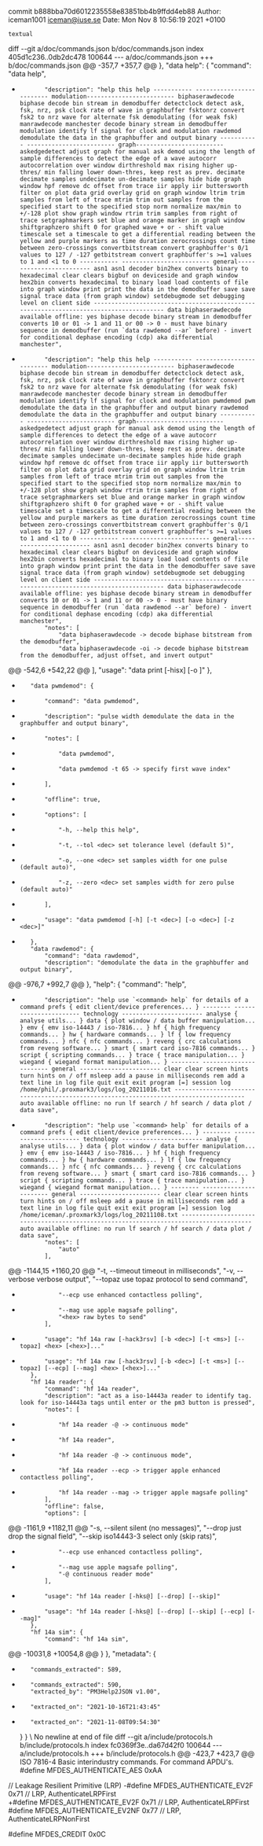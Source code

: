 commit b888bba70d6012235558e83851bb4b9ffdd4eb88
Author: iceman1001 <iceman@iuse.se>
Date:   Mon Nov 8 10:56:19 2021 +0100

    textual

diff --git a/doc/commands.json b/doc/commands.json
index 405d1c236..0db2dc478 100644
--- a/doc/commands.json
+++ b/doc/commands.json
@@ -357,7 +357,7 @@
         },
         "data help": {
             "command": "data help",
-            "description": "help this help ----------- ------------------------- modulation------------------------- biphaserawdecode biphase decode bin stream in demodbuffer detectclock detect ask, fsk, nrz, psk clock rate of wave in graphbuffer fsktonrz convert fsk2 to nrz wave for alternate fsk demodulating (for weak fsk) manrawdecode manchester decode binary stream in demodbuffer modulation identify lf signal for clock and modulation rawdemod demodulate the data in the graphbuffer and output binary ----------- ------------------------- graph------------------------- askedgedetect adjust graph for manual ask demod using the length of sample differences to detect the edge of a wave autocorr autocorrelation over window dirthreshold max rising higher up-thres/ min falling lower down-thres, keep rest as prev. decimate decimate samples undecimate un-decimate samples hide hide graph window hpf remove dc offset from trace iir apply iir buttersworth filter on plot data grid overlay grid on graph window ltrim trim samples from left of trace mtrim trim out samples from the specified start to the specified stop norm normalize max/min to +/-128 plot show graph window rtrim trim samples from right of trace setgraphmarkers set blue and orange marker in graph window shiftgraphzero shift 0 for graphed wave + or - shift value timescale set a timescale to get a differential reading between the yellow and purple markers as time duration zerocrossings count time between zero-crossings convertbitstream convert graphbuffer's 0/1 values to 127 / -127 getbitstream convert graphbuffer's >=1 values to 1 and <1 to 0 ----------- ------------------------- general------------------------- asn1 asn1 decoder bin2hex converts binary to hexadecimal clear clears bigbuf on deviceside and graph window hex2bin converts hexadecimal to binary load load contents of file into graph window print print the data in the demodbuffer save save signal trace data (from graph window) setdebugmode set debugging level on client side --------------------------------------------------------------------------------------- data biphaserawdecode available offline: yes biphase decode binary stream in demodbuffer converts 10 or 01 -> 1 and 11 or 00 -> 0 - must have binary sequence in demodbuffer (run `data rawdemod --ar` before) - invert for conditional dephase encoding (cdp) aka differential manchester",
+            "description": "help this help ----------- ------------------------- modulation------------------------- biphaserawdecode biphase decode bin stream in demodbuffer detectclock detect ask, fsk, nrz, psk clock rate of wave in graphbuffer fsktonrz convert fsk2 to nrz wave for alternate fsk demodulating (for weak fsk) manrawdecode manchester decode binary stream in demodbuffer modulation identify lf signal for clock and modulation pwmdemod pwm demodulate the data in the graphbuffer and output binary rawdemod demodulate the data in the graphbuffer and output binary ----------- ------------------------- graph------------------------- askedgedetect adjust graph for manual ask demod using the length of sample differences to detect the edge of a wave autocorr autocorrelation over window dirthreshold max rising higher up-thres/ min falling lower down-thres, keep rest as prev. decimate decimate samples undecimate un-decimate samples hide hide graph window hpf remove dc offset from trace iir apply iir buttersworth filter on plot data grid overlay grid on graph window ltrim trim samples from left of trace mtrim trim out samples from the specified start to the specified stop norm normalize max/min to +/-128 plot show graph window rtrim trim samples from right of trace setgraphmarkers set blue and orange marker in graph window shiftgraphzero shift 0 for graphed wave + or - shift value timescale set a timescale to get a differential reading between the yellow and purple markers as time duration zerocrossings count time between zero-crossings convertbitstream convert graphbuffer's 0/1 values to 127 / -127 getbitstream convert graphbuffer's >=1 values to 1 and <1 to 0 ----------- ------------------------- general------------------------- asn1 asn1 decoder bin2hex converts binary to hexadecimal clear clears bigbuf on deviceside and graph window hex2bin converts hexadecimal to binary load load contents of file into graph window print print the data in the demodbuffer save save signal trace data (from graph window) setdebugmode set debugging level on client side --------------------------------------------------------------------------------------- data biphaserawdecode available offline: yes biphase decode binary stream in demodbuffer converts 10 or 01 -> 1 and 11 or 00 -> 0 - must have binary sequence in demodbuffer (run `data rawdemod --ar` before) - invert for conditional dephase encoding (cdp) aka differential manchester",
             "notes": [
                 "data biphaserawdecode -> decode biphase bitstream from the demodbuffer",
                 "data biphaserawdecode -oi -> decode biphase bitstream from the demodbuffer, adjust offset, and invert output"
@@ -542,6 +542,22 @@
             ],
             "usage": "data print [-hisx] [-o <dec>]"
         },
+        "data pwmdemod": {
+            "command": "data pwmdemod",
+            "description": "pulse width demodulate the data in the graphbuffer and output binary",
+            "notes": [
+                "data pwmdemod",
+                "data pwmdemod -t 65 -> specify first wave index"
+            ],
+            "offline": true,
+            "options": [
+                "-h, --help this help",
+                "-t, --tol <dec> set tolerance level (default 5)",
+                "-o, --one <dec> set samples width for one pulse (default auto)",
+                "-z, --zero <dec> set samples width for zero pulse (default auto)"
+            ],
+            "usage": "data pwmdemod [-h] [-t <dec>] [-o <dec>] [-z <dec>]"
+        },
         "data rawdemod": {
             "command": "data rawdemod",
             "description": "demodulate the data in the graphbuffer and output binary",
@@ -976,7 +992,7 @@
         },
         "help": {
             "command": "help",
-            "description": "help use `<command> help` for details of a command prefs { edit client/device preferences... } -------- ----------------------- technology ----------------------- analyse { analyse utils... } data { plot window / data buffer manipulation... } emv { emv iso-14443 / iso-7816... } hf { high frequency commands... } hw { hardware commands... } lf { low frequency commands... } nfc { nfc commands... } reveng { crc calculations from reveng software... } smart { smart card iso-7816 commands... } script { scripting commands... } trace { trace manipulation... } wiegand { wiegand format manipulation... } -------- ----------------------- general ----------------------- clear clear screen hints turn hints on / off msleep add a pause in milliseconds rem add a text line in log file quit exit exit program [=] session log /home/phil/.proxmark3/logs/log_20211016.txt --------------------------------------------------------------------------------------- auto available offline: no run lf search / hf search / data plot / data save",
+            "description": "help use `<command> help` for details of a command prefs { edit client/device preferences... } -------- ----------------------- technology ----------------------- analyse { analyse utils... } data { plot window / data buffer manipulation... } emv { emv iso-14443 / iso-7816... } hf { high frequency commands... } hw { hardware commands... } lf { low frequency commands... } nfc { nfc commands... } reveng { crc calculations from reveng software... } smart { smart card iso-7816 commands... } script { scripting commands... } trace { trace manipulation... } wiegand { wiegand format manipulation... } -------- ----------------------- general ----------------------- clear clear screen hints turn hints on / off msleep add a pause in milliseconds rem add a text line in log file quit exit exit program [=] session log /home/iceman/.proxmark3/logs/log_20211108.txt --------------------------------------------------------------------------------------- auto available offline: no run lf search / hf search / data plot / data save",
             "notes": [
                 "auto"
             ],
@@ -1144,15 +1160,20 @@
                 "-t, --timeout <ms> timeout in milliseconds",
                 "-v, --verbose verbose output",
                 "--topaz use topaz protocol to send command",
+                "--ecp use enhanced contactless polling",
+                "--mag use apple magsafe polling",
                 "<hex> raw bytes to send"
             ],
-            "usage": "hf 14a raw [-hack3rsv] [-b <dec>] [-t <ms>] [--topaz] <hex> [<hex>]..."
+            "usage": "hf 14a raw [-hack3rsv] [-b <dec>] [-t <ms>] [--topaz] [--ecp] [--mag] <hex> [<hex>]..."
         },
         "hf 14a reader": {
             "command": "hf 14a reader",
             "description": "act as a iso-14443a reader to identify tag. look for iso-14443a tags until enter or the pm3 button is pressed",
             "notes": [
-                "hf 14a reader -@ -> continuous mode"
+                "hf 14a reader",
+                "hf 14a reader -@ -> continuous mode",
+                "hf 14a reader --ecp -> trigger apple enhanced contactless polling",
+                "hf 14a reader --mag -> trigger apple magsafe polling"
             ],
             "offline": false,
             "options": [
@@ -1161,9 +1182,11 @@
                 "-s, --silent silent (no messages)",
                 "--drop just drop the signal field",
                 "--skip iso14443-3 select only (skip rats)",
+                "--ecp use enhanced contactless polling",
+                "--mag use apple magsafe polling",
                 "-@ continuous reader mode"
             ],
-            "usage": "hf 14a reader [-hks@] [--drop] [--skip]"
+            "usage": "hf 14a reader [-hks@] [--drop] [--skip] [--ecp] [--mag]"
         },
         "hf 14a sim": {
             "command": "hf 14a sim",
@@ -10031,8 +10054,8 @@
         }
     },
     "metadata": {
-        "commands_extracted": 589,
+        "commands_extracted": 590,
         "extracted_by": "PM3Help2JSON v1.00",
-        "extracted_on": "2021-10-16T21:43:45"
+        "extracted_on": "2021-11-08T09:54:30"
     }
 }
\ No newline at end of file
diff --git a/include/protocols.h b/include/protocols.h
index fc0369f3e..da67d42f0 100644
--- a/include/protocols.h
+++ b/include/protocols.h
@@ -423,7 +423,7 @@ ISO 7816-4 Basic interindustry commands. For command APDU's.
 #define MFDES_AUTHENTICATE_AES          0xAA
 
 //  Leakage Resilient Primitive (LRP)
-#define MFDES_AUTHENTICATE_EV2F         0x71  // LRP, AuthenticateLRPFirst    
+#define MFDES_AUTHENTICATE_EV2F         0x71  // LRP, AuthenticateLRPFirst
 #define MFDES_AUTHENTICATE_EV2NF        0x77  // LRP, AuthenticateLRPNonFirst
 
 #define MFDES_CREDIT                    0x0C
